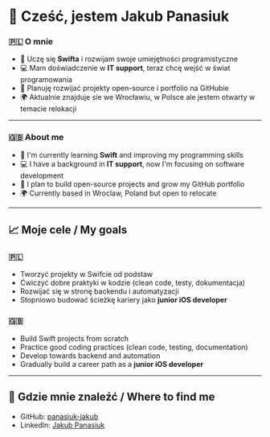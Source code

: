 # 👋 Cześć, jestem Jakub Panasiuk  

### 🇵🇱 O mnie  
- 🐍 Uczę się **Swifta** i rozwijam swoje umiejętności programistyczne  
- 💻 Mam doświadczenie w **IT support**, teraz chcę wejść w świat programowania  
- 🚀 Planuję rozwijać projekty open-source i portfolio na GitHubie  
- 🌍 Aktualnie znajduje sie we Wrocławiu, w Polsce ale jestem otwarty w temacie relokacji 

---

### 🇬🇧 About me  
- 🐍 I'm currently learning **Swift** and improving my programming skills  
- 💻 I have a background in **IT support**, now I'm focusing on software development  
- 🚀 I plan to build open-source projects and grow my GitHub portfolio  
- 🌍 Currently based in Wroclaw, Poland but open to relocate  

---

## 📈 Moje cele / My goals
### 🇵🇱
- Tworzyć projekty w Swifcie od podstaw  
- Ćwiczyć dobre praktyki w kodzie (clean code, testy, dokumentacja)  
- Rozwijać się w stronę backendu i automatyzacji  
- Stopniowo budować ścieżkę kariery jako **junior iOS developer**  

### 🇬🇧
- Build Swift projects from scratch  
- Practice good coding practices (clean code, testing, documentation)  
- Develop towards backend and automation  
- Gradually build a career path as a **junior iOS developer**  

---

## 🔗 Gdzie mnie znaleźć / Where to find me
- GitHub: [panasiuk-jakub](https://github.com/panasiuk-jakub)  
- LinkedIn: [Jakub Panasiuk](https://www.linkedin.com/in/jakub-panasiuk-5bb74a207)  
